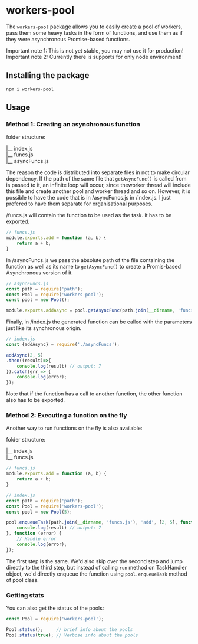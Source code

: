 # workers-pool


The `workers-pool` package allows you to easily create a pool of workers, pass them
some heavy tasks in the form of functions, and use them as if they were asynchronous Promise-based functions.

Important note 1: This is not yet stable, you may not use it for production!  
Important note 2: Currently there is supports for only node environment!

## Installing the package
```js
npm i workers-pool
```

## Usage
### Method 1: Creating an asynchronous function

folder structure:

|__ index.js  
|__ funcs.js  
|__ asyncFuncs.js  

The reason the code is distributed into separate files in not to make circular dependency. If the path of the same file that `getAsyncFunc()` is called from is passed to it, an infinite loop will occur, since theworker thread will include this file and create another pool and worker thread and so on. However, it is possible to have the code that is in /asyncFuncs.js in /index.js. I just prefered to have them separate for organisational purposes.


/funcs.js will contain the function to be used as the task. it has to be exported.

```js
// funcs.js
module.exports.add = function (a, b) {
    return a + b;
}
```

In /asyncFuncs.js we pass the absolute path of the file containing the function as well as its name
to `getAsyncFunc()` to create a Promis-based Asynchronous version of it.
```js
// asyncFuncs.js
const path = require('path');
const Pool = require('workers-pool');
const pool = new Pool();

module.exports.addAsync = pool.getAsyncFunc(path.join(__dirname, 'funcs.js'), 'add');
```

Finally, in /index.js the generated function can be called with the parameters 
just like its synchronous origin.
```js
// index.js
const {addAsync} = require('./asyncFuncs');

addAsync(2, 5)
.then((result)=>{
    console.log(result) // output: 7
}).catch(err => {
    console.log(error);
});
```

Note that if the function has a call to another function, the other function also has to be exported.

### Method 2: Executing a function on the fly
Another way to run functions on the fly is also available: 

folder structure:

|__ index.js  
|__ funcs.js  

```js
// funcs.js
module.exports.add = function (a, b) {
    return a + b;
}
```

```js
// index.js
const path = require('path');
const Pool = require('workers-pool');
const pool = new Pool(5);

pool.enqueueTask(path.join(__dirname, 'funcs.js'), 'add', [2, 5], function (result){
    console.log(result) // output: 7
}, function (error) {
    // Handle error
    console.log(error);
});
```
The first step is the same. We'd also skip over the second step and
jump directly to the third step, but instead of calling `run` method
on TaskHandler object, we'd directly enqueue the function using 
`pool.enqueueTask` method of pool class.

### Getting stats
You can also get the status of the pools:
```js
const Pool = require('workers-pool');

Pool.status();     // brief info about the pools
Pool.status(true); // Verbose info about the pools
```